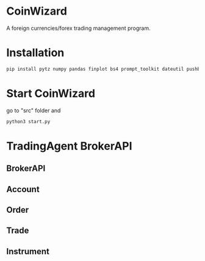 # CoinWizard
A foreign currencies/forex trading management program.

# Installation
```sh
pip install pytz numpy pandas finplot bs4 prompt_toolkit dateutil pushbullet.py
```
# Start CoinWizard
go to "src" folder and
```sh
python3 start.py
```
# TradingAgent BrokerAPI
## BrokerAPI
## Account
## Order
## Trade
## Instrument
